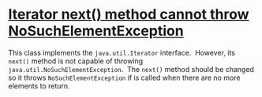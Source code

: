 # [Iterator next() method cannot throw NoSuchElementException](https://spotbugs.readthedocs.io/en/latest/bugDescriptions.html#IT_NO_SUCH_ELEMENT)

 This class implements the `java.util.Iterator` interface. 
  However, its `next()` method is not capable of throwing
  `java.util.NoSuchElementException`.  The `next()`
  method should be changed so it throws `NoSuchElementException`
  if is called when there are no more elements to return.